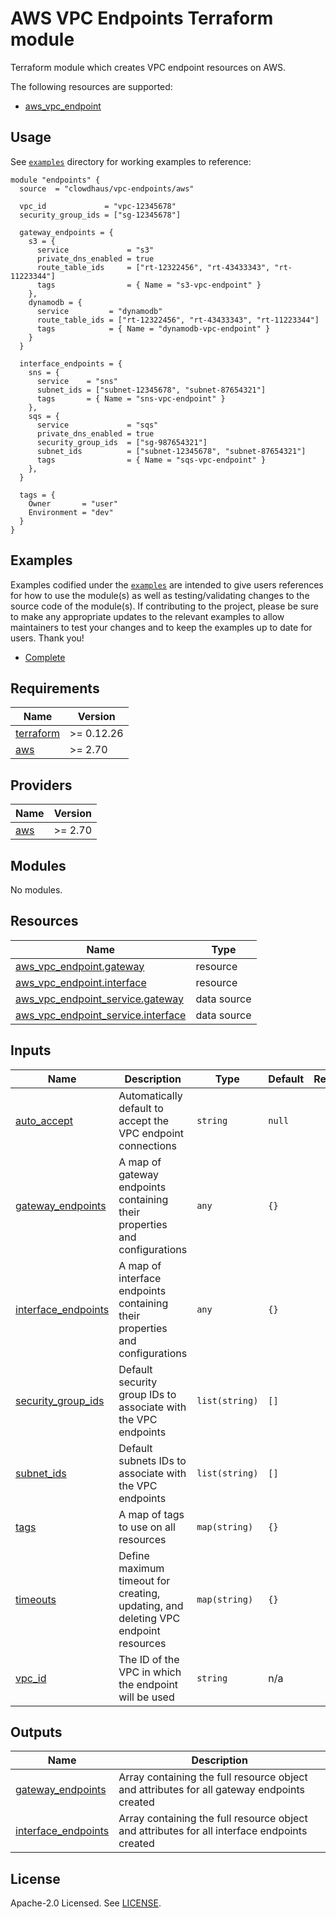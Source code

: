 # AWS VPC Endpoints Terraform module

Terraform module which creates VPC endpoint resources on AWS.

The following resources are supported:

- [aws_vpc_endpoint](https://registry.terraform.io/providers/hashicorp/aws/latest/docs/resources/vpc_endpoint)

## Usage

See [`examples`](./examples) directory for working examples to reference:

```hcl
module "endpoints" {
  source  = "clowdhaus/vpc-endpoints/aws"

  vpc_id             = "vpc-12345678"
  security_group_ids = ["sg-12345678"]

  gateway_endpoints = {
    s3 = {
      service             = "s3"
      private_dns_enabled = true
      route_table_ids     = ["rt-12322456", "rt-43433343", "rt-11223344"]
      tags                = { Name = "s3-vpc-endpoint" }
    },
    dynamodb = {
      service         = "dynamodb"
      route_table_ids = ["rt-12322456", "rt-43433343", "rt-11223344"]
      tags            = { Name = "dynamodb-vpc-endpoint" }
    }
  }

  interface_endpoints = {
    sns = {
      service    = "sns"
      subnet_ids = ["subnet-12345678", "subnet-87654321"]
      tags       = { Name = "sns-vpc-endpoint" }
    },
    sqs = {
      service             = "sqs"
      private_dns_enabled = true
      security_group_ids  = ["sg-987654321"]
      subnet_ids          = ["subnet-12345678", "subnet-87654321"]
      tags                = { Name = "sqs-vpc-endpoint" }
    },
  }

  tags = {
    Owner       = "user"
    Environment = "dev"
  }
}
```

## Examples

Examples codified under the [`examples`](./examples) are intended to give users references for how to use the module(s) as well as testing/validating changes to the source code of the module(s). If contributing to the project, please be sure to make any appropriate updates to the relevant examples to allow maintainers to test your changes and to keep the examples up to date for users. Thank you!

- [Complete](./examples/complete)

<!-- BEGINNING OF PRE-COMMIT-TERRAFORM DOCS HOOK -->
## Requirements

| Name | Version |
|------|---------|
| <a name="requirement_terraform"></a> [terraform](#requirement\_terraform) | >= 0.12.26 |
| <a name="requirement_aws"></a> [aws](#requirement\_aws) | >= 2.70 |

## Providers

| Name | Version |
|------|---------|
| <a name="provider_aws"></a> [aws](#provider\_aws) | >= 2.70 |

## Modules

No modules.

## Resources

| Name | Type |
|------|------|
| [aws_vpc_endpoint.gateway](https://registry.terraform.io/providers/hashicorp/aws/latest/docs/resources/vpc_endpoint) | resource |
| [aws_vpc_endpoint.interface](https://registry.terraform.io/providers/hashicorp/aws/latest/docs/resources/vpc_endpoint) | resource |
| [aws_vpc_endpoint_service.gateway](https://registry.terraform.io/providers/hashicorp/aws/latest/docs/data-sources/vpc_endpoint_service) | data source |
| [aws_vpc_endpoint_service.interface](https://registry.terraform.io/providers/hashicorp/aws/latest/docs/data-sources/vpc_endpoint_service) | data source |

## Inputs

| Name | Description | Type | Default | Required |
|------|-------------|------|---------|:--------:|
| <a name="input_auto_accept"></a> [auto\_accept](#input\_auto\_accept) | Automatically default to accept the VPC endpoint connections | `string` | `null` | no |
| <a name="input_gateway_endpoints"></a> [gateway\_endpoints](#input\_gateway\_endpoints) | A map of gateway endpoints containing their properties and configurations | `any` | `{}` | no |
| <a name="input_interface_endpoints"></a> [interface\_endpoints](#input\_interface\_endpoints) | A map of interface endpoints containing their properties and configurations | `any` | `{}` | no |
| <a name="input_security_group_ids"></a> [security\_group\_ids](#input\_security\_group\_ids) | Default security group IDs to associate with the VPC endpoints | `list(string)` | `[]` | no |
| <a name="input_subnet_ids"></a> [subnet\_ids](#input\_subnet\_ids) | Default subnets IDs to associate with the VPC endpoints | `list(string)` | `[]` | no |
| <a name="input_tags"></a> [tags](#input\_tags) | A map of tags to use on all resources | `map(string)` | `{}` | no |
| <a name="input_timeouts"></a> [timeouts](#input\_timeouts) | Define maximum timeout for creating, updating, and deleting VPC endpoint resources | `map(string)` | `{}` | no |
| <a name="input_vpc_id"></a> [vpc\_id](#input\_vpc\_id) | The ID of the VPC in which the endpoint will be used | `string` | n/a | yes |

## Outputs

| Name | Description |
|------|-------------|
| <a name="output_gateway_endpoints"></a> [gateway\_endpoints](#output\_gateway\_endpoints) | Array containing the full resource object and attributes for all gateway endpoints created |
| <a name="output_interface_endpoints"></a> [interface\_endpoints](#output\_interface\_endpoints) | Array containing the full resource object and attributes for all interface endpoints created |
<!-- END OF PRE-COMMIT-TERRAFORM DOCS HOOK -->

## License

Apache-2.0 Licensed. See [LICENSE](LICENSE).
